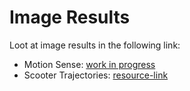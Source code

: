 # Image Results

Loot at image results in the following link:

- Motion Sense: [work in progress]()
- Scooter Trajectories: [resource-link](https://univr-my.sharepoint.com/:f:/g/personal/mirco_demarchi_studenti_univr_it/EuwrApnPRc5HpCti23UN2ZoB4Zhd169AILLjX0sLrIF2og)
